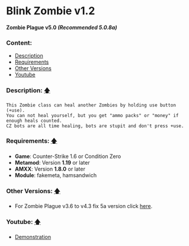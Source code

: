 # Blink Zombie v1.2
**Zombie Plague v5.0 _(Recommended 5.0.8a)_**

### Content:
+ [Description](#description-)
+ [Requirements](#requirements-)
+ [Other Versions](#other-versions-)
+ [Youtube](#youtube-)

### Description: [🡅](#blink-zombie-v12)
```
This Zombie class can heal another Zombies by holding use button (+use).
You can not heal yourself, but you get "ammo packs" or "money" if enough heals counted.
CZ bots are all time healing, bots are stupit and don't press +use.
```

### Requirements: [🡅](#blink-zombie-v12)
+ **Game**: Counter-Strike 1.6 or Condition Zero
+ **Metamod**: Version **1.19** or later
+ **AMXX**: Version **1.8.0** or later
+ **Module**: fakemeta, hamsandwich

### Other Versions: [🡅](#blink-zombie-v12)
+ For Zombie Plague v3.6 to v4.3 fix 5a version click [here](../%5BZP43%5D%20Zombie%20-%20Blink).

### Youtube: [🡅](#blink-zombie-v12)
+ [Demonstration](http://www.youtube.com/watch?v=ZvzRNw_vh5o)
